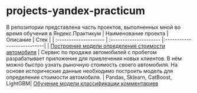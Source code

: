 # projects-yandex-practicum
В репозитории представлена часть проектов, выполненных мной во время обучения в Яндекс.Практикум
| Наименование проекта | Описание | Стек |
| :-------------------- | :--------------------- |:---------------------------|
| [Построение модели определения стоимости автомобиля](projects-yandex-practicum/tree/main/car_price/) | Сервис по продаже автомобилей с пробегом  разрабатывает приложение для привлечения новых клиентов. В нём можно быстро узнать рыночную стоимость своего автомобиля. На основе исторические данные необходимо построить модель для определения стоимости автомобиля. | Pandas, Sklearn, CatBoost, LightGBM|
[Обучение модели классификации комментариев](projects-yandex-practicum/comments_classify/)
